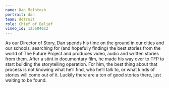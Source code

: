 ```yaml
---
name: Dan McIntosh
portrait: dan
team: detroit
role: Chief of Belief
vimeo_id: 125604012
---
```


As our Director of Story, Dan spends his time on the ground in our cities and our schools, searching for (and hopefully finding) the best stories from the world of The Future Project and produces video, audio and written stories from them. After a stint in documentary film, he made his way over to TFP to start building the storytelling operation. For him, the best thing about that process is not knowing what he’ll find, who he’ll talk to, or what kinds of stories will come out of it. Luckily there are a ton of good stories there, just waiting to be found.